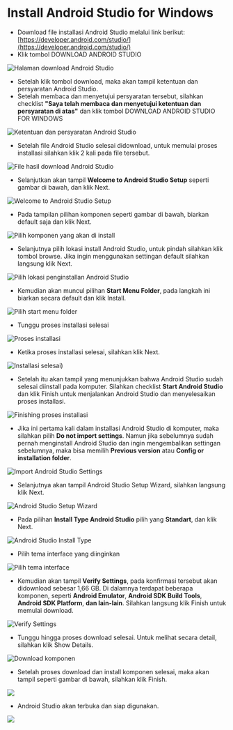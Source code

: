 # Install Android Studio for Windows

* Download file installasi Android Studio melalui link berikut: [https://developer.android.com/studio/](https://developer.android.com/studio/)
* Klik tombol DOWNLOAD ANDROID STUDIO

![Halaman download Android Studio](https://user-images.githubusercontent.com/52988155/107880956-8832ed00-6f14-11eb-93f6-87d4b64a2c19.png)

* Setelah klik tombol download, maka akan tampil ketentuan dan persyaratan Android Studio.
* Setelah membaca dan menyetujui persyaratan tersebut, silahkan checklist **"Saya telah membaca dan menyetujui ketentuan dan persyaratan di atas"** dan klik tombol DOWNLOAD ANDROID STUDIO FOR WINDOWS

![Ketentuan dan persyaratan Android Studio](https://user-images.githubusercontent.com/52988155/107881006-cdefb580-6f14-11eb-9cbb-275d3b02a350.png)

* Setelah file Android Studio selesai didownload, untuk memulai proses installasi silahkan klik 2 kali pada file tersebut.

![File hasil download Android Studio](https://user-images.githubusercontent.com/52988155/107881008-ce884c00-6f14-11eb-84e9-d9afd2e1b77f.png)

* Selanjutkan akan tampil **Welcome to Android Studio Setup** seperti gambar di bawah, dan klik Next.

![Welcome to Android Studio Setup](https://user-images.githubusercontent.com/52988155/107881009-cf20e280-6f14-11eb-95ed-00946be4340c.png)

* Pada tampilan pilihan komponen seperti gambar di bawah, biarkan default saja dan klik Next.

![Pilih komponen yang akan di install](https://user-images.githubusercontent.com/52988155/107881010-cfb97900-6f14-11eb-9c45-7dfa9b15a0d9.png)

* Selanjutnya pilih lokasi install Android Studio, untuk pindah silahkan klik tombol browse. Jika ingin menggunakan settingan default silahkan langsung klik Next.

![Pilih lokasi penginstallan Android Studio](https://user-images.githubusercontent.com/52988155/107881011-cfb97900-6f14-11eb-96e2-0c829b7e3583.png)

* Kemudian akan muncul pilihan **Start Menu Folder**, pada langkah ini biarkan secara default dan klik Install.

![Pilih start menu folder](https://user-images.githubusercontent.com/52988155/107881012-d0520f80-6f14-11eb-90cf-31b29e21e995.png)

* Tunggu proses installasi selesai

![Proses installasi](https://user-images.githubusercontent.com/52988155/107881013-d0eaa600-6f14-11eb-8707-83ad2110d63d.png)

* Ketika proses installasi selesai, silahkan klik Next.

![Installasi selesai](https://user-images.githubusercontent.com/52988155/107881015-d0eaa600-6f14-11eb-9be8-db7e5eda1cc9.png))

* Setelah itu akan tampil yang menunjukkan bahwa Android Studio sudah selesai diinstall pada komputer. Silahkan checklist **Start Android Studio** dan klik Finish untuk menjalankan Android Studio dan menyelesaikan proses installasi.

![Finishing proses installasi](https://user-images.githubusercontent.com/52988155/107881017-d1833c80-6f14-11eb-90e4-74ce05d78477.png)

* Jika ini pertama kali dalam installasi Android Studio di komputer, maka silahkan pilih **Do not import settings**. Namun jika sebelumnya sudah pernah menginstall Android Studio dan ingin mengembalikan settingan sebelumnya, maka bisa memilih **Previous version** atau **Config or installation folder**.

![Import Android Studio Settings](https://user-images.githubusercontent.com/52988155/107881022-d21bd300-6f14-11eb-8ea7-34ce37315f60.png)

* Selanjutnya akan tampil Android Studio Setup Wizard, silahkan langsung klik Next.

![Android Studio Setup Wizard](https://user-images.githubusercontent.com/52988155/107881024-d21bd300-6f14-11eb-9b11-81c76c003984.png)

* Pada pilihan **Install Type Android Studio** pilih yang **Standart**, dan klik Next.

![Android Studio Install Type](https://user-images.githubusercontent.com/52988155/107881025-d2b46980-6f14-11eb-97b0-52d6a03b522e.png)

* Pilih tema interface yang diinginkan

![Pilih tema interface](https://user-images.githubusercontent.com/52988155/107881027-d34d0000-6f14-11eb-916a-a7269fbba26f.png)

* Kemudian akan tampil **Verify Settings**, pada konfirmasi tersebut akan didownload sebesar 1,66 GB. Di dalamnya terdapat beberapa komponen, seperti **Android Emulator**, **Android SDK Build Tools**, **Android SDK Platform**, **dan lain-lain**. Silahkan langsung klik Finish untuk memulai download.

![Verify Settings](https://user-images.githubusercontent.com/52988155/107881028-d47e2d00-6f14-11eb-88a6-bea0b6442b82.png)

* Tunggu hingga proses download selesai. Untuk melihat secara detail, silahkan klik Show Details.

![Download komponen](https://user-images.githubusercontent.com/52988155/107881031-d5af5a00-6f14-11eb-88c8-2dd4300030a3.png)

* Setelah proses download dan install komponen selesai, maka akan tampil seperti gambar di bawah, silahkan klik Finish.

![](https://user-images.githubusercontent.com/52988155/107881032-d647f080-6f14-11eb-8bd7-bc9a899b9bd0.png)

* Android Studio akan terbuka dan siap digunakan.

![](https://user-images.githubusercontent.com/52988155/107881033-d647f080-6f14-11eb-94b1-0f131f9230c0.png)

